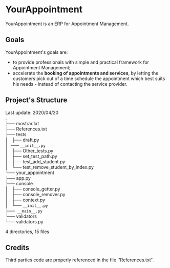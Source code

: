 # YourAppointment
YourAppointment is an ERP for Appointment Management.
   
   
   
## Goals
YourAppointment's goals are:
- to provide professionals with simple and practical framework for Appointment Management;
- accelerate the **booking of appointments and services**, by letting the customers pick out of a time schedule the appointment which best suits his needs - instead of contacting the service provider.
     
  
     
## Project's Structure
Last update: 2020/04/20  
.  
├── mostrar.txt  
├── References.txt  
├── tests  
│   ├── draft.py  
│   ├── ``__init__.py``  
│   ├── Other_tests.py  
│   ├── set_test_path.py  
│   ├── test_add_student.py  
│   └── test_remove_student_by_index.py  
└── your_appointment  
    ├── app.py  
    ├── console  
    │   ├── console_getter.py  
    │   ├── console_remover.py  
    │   ├── context.py  
    │   └── ``__init__.py``   
    ├──`` __main__.py``  
    └── validators  
        └── validators.py  

4 directories, 15 files  

   
       
## Credits
Third parties code are properly referenced in the file ''References.txt''.
